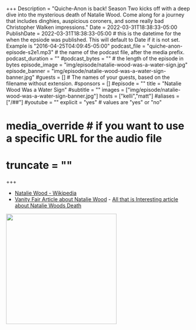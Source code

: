 +++
Description = "Quiche-Anon is back! Season Two kicks off with a deep dive into the mysterious death of Natalie Wood. Come along for a journey that includes dinghies, auspicious coroners, and some really bad Christopher Walken impressions."
Date = 2022-03-31T18:38:33-05:00
PublishDate = 2022-03-31T18:38:33-05:00 # this is the datetime for the when the epsiode was published. This will default to Date if it is not set. Example is "2016-04-25T04:09:45-05:00"
podcast_file = "quiche-anon-episode-s2e1.mp3" # the name of the podcast file, after the media prefix.
podcast_duration = ""
#podcast_bytes = "" # the length of the episode in bytes
episode_image = "img/episode/natalie-wood-was-a-water-sign.jpg"
episode_banner = "img/episode/natalie-wood-was-a-water-sign-banner.jpg"
#guests = [] # The names of your guests, based on the filename without extension.
#sponsors = []
#episode = ""
title = "Natalie Wood Was a Water Sign"
#subtitle = ""
images = ["img/episode/natalie-wood-was-a-water-sign-banner.jpg"]
hosts = ["kelli","matt"]
#aliases = ["/##"]
#youtube = ""
explicit = "yes" # values are "yes" or "no"
# media_override # if you want to use a specific URL for the audio file
# truncate = ""
+++
- [Natalie Wood - Wikipedia](https://en.wikipedia.org/wiki/Natalie_Wood)
- [Vanity Fair Article about Natalie Wood](​​https://www.vanityfair.com/hollywood/2020/03/natalie-wood-death-murder-robert-wagner-book)
​​- [All that is Interesting article about Natalie Woods Death](https://allthatsinteresting.com/natalie-wood-death)

<img src = "/img/joes.jpg" width = 300px>
